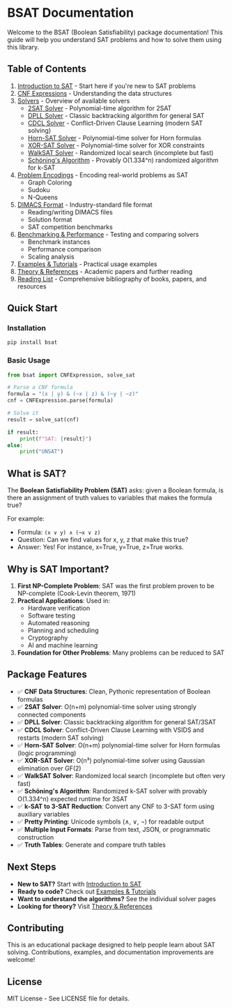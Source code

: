 # BSAT Documentation

Welcome to the BSAT (Boolean Satisfiability) package documentation! This guide will help you understand SAT problems and how to solve them using this library.

## Table of Contents

1. [Introduction to SAT](introduction.md) - Start here if you're new to SAT problems
2. [CNF Expressions](cnf.md) - Understanding the data structures
3. [Solvers](solvers.md) - Overview of available solvers
   - [2SAT Solver](2sat-solver.md) - Polynomial-time algorithm for 2SAT
   - [DPLL Solver](dpll-solver.md) - Classic backtracking algorithm for general SAT
   - [CDCL Solver](cdcl-solver.md) - Conflict-Driven Clause Learning (modern SAT solving)
   - [Horn-SAT Solver](hornsat-solver.md) - Polynomial-time solver for Horn formulas
   - [XOR-SAT Solver](xorsat-solver.md) - Polynomial-time solver for XOR constraints
   - [WalkSAT Solver](walksat-solver.md) - Randomized local search (incomplete but fast)
   - [Schöning's Algorithm](schoening-solver.md) - Provably O(1.334^n) randomized algorithm for k-SAT
4. [Problem Encodings](problem-encodings.md) - Encoding real-world problems as SAT
   - Graph Coloring
   - Sudoku
   - N-Queens
5. [DIMACS Format](dimacs.md) - Industry-standard file format
   - Reading/writing DIMACS files
   - Solution format
   - SAT competition benchmarks
6. [Benchmarking & Performance](benchmarking.md) - Testing and comparing solvers
   - Benchmark instances
   - Performance comparison
   - Scaling analysis
7. [Examples & Tutorials](examples.md) - Practical usage examples
8. [Theory & References](theory.md) - Academic papers and further reading
9. [Reading List](reading-list.md) - Comprehensive bibliography of books, papers, and resources

## Quick Start

### Installation

```bash
pip install bsat
```

### Basic Usage

```python
from bsat import CNFExpression, solve_sat

# Parse a CNF formula
formula = "(x | y) & (~x | z) & (~y | ~z)"
cnf = CNFExpression.parse(formula)

# Solve it
result = solve_sat(cnf)

if result:
    print(f"SAT: {result}")
else:
    print("UNSAT")
```

## What is SAT?

The **Boolean Satisfiability Problem (SAT)** asks: given a Boolean formula, is there an assignment of truth values to variables that makes the formula true?

For example:
- Formula: `(x ∨ y) ∧ (¬x ∨ z)`
- Question: Can we find values for x, y, z that make this true?
- Answer: Yes! For instance, x=True, y=True, z=True works.

## Why is SAT Important?

1. **First NP-Complete Problem**: SAT was the first problem proven to be NP-complete (Cook-Levin theorem, 1971)
2. **Practical Applications**: Used in:
   - Hardware verification
   - Software testing
   - Automated reasoning
   - Planning and scheduling
   - Cryptography
   - AI and machine learning
3. **Foundation for Other Problems**: Many problems can be reduced to SAT

## Package Features

- ✅ **CNF Data Structures**: Clean, Pythonic representation of Boolean formulas
- ✅ **2SAT Solver**: O(n+m) polynomial-time solver using strongly connected components
- ✅ **DPLL Solver**: Classic backtracking algorithm for general SAT/3SAT
- ✅ **CDCL Solver**: Conflict-Driven Clause Learning with VSIDS and restarts (modern SAT solving)
- ✅ **Horn-SAT Solver**: O(n+m) polynomial-time solver for Horn formulas (logic programming)
- ✅ **XOR-SAT Solver**: O(n³) polynomial-time solver using Gaussian elimination over GF(2)
- ✅ **WalkSAT Solver**: Randomized local search (incomplete but often very fast)
- ✅ **Schöning's Algorithm**: Randomized k-SAT solver with provably O(1.334^n) expected runtime for 3SAT
- ✅ **k-SAT to 3-SAT Reduction**: Convert any CNF to 3-SAT form using auxiliary variables
- ✅ **Pretty Printing**: Unicode symbols (∧, ∨, ¬) for readable output
- ✅ **Multiple Input Formats**: Parse from text, JSON, or programmatic construction
- ✅ **Truth Tables**: Generate and compare truth tables

## Next Steps

- **New to SAT?** Start with [Introduction to SAT](introduction.md)
- **Ready to code?** Check out [Examples & Tutorials](examples.md)
- **Want to understand the algorithms?** See the individual solver pages
- **Looking for theory?** Visit [Theory & References](theory.md)

## Contributing

This is an educational package designed to help people learn about SAT solving. Contributions, examples, and documentation improvements are welcome!

## License

MIT License - See LICENSE file for details.
